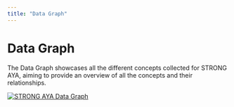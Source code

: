 ```yaml
---
title: "Data Graph"
---
```


# Data Graph
The Data Graph showcases all the different concepts collected for STRONG AYA,
aiming to provide an overview of all the concepts and their relationships.

<a href="/AYA-cancer-data-semantic-map/STRONG-AYA-Data-Graph.svg" data-lightbox="data-diagram" data-title="STRONG AYA Data Graph">
  <img src="/AYA-cancer-data-semantic-map/STRONG-AYA-Data-Graph.svg" alt="STRONG AYA Data Graph" class="svg-diagram">
</a>